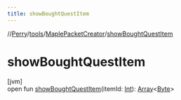 ```yaml
---
title: showBoughtQuestItem
---
```

//[Perry](../../../index.html)/[tools](../index.html)/[MaplePacketCreator](index.html)/[showBoughtQuestItem](show-bought-quest-item.html)



# showBoughtQuestItem



[jvm]\
open fun [showBoughtQuestItem](show-bought-quest-item.html)(itemId: [Int](https://kotlinlang.org/api/latest/jvm/stdlib/kotlin/-int/index.html)): [Array](https://kotlinlang.org/api/latest/jvm/stdlib/kotlin/-array/index.html)&lt;[Byte](https://kotlinlang.org/api/latest/jvm/stdlib/kotlin/-byte/index.html)&gt;




